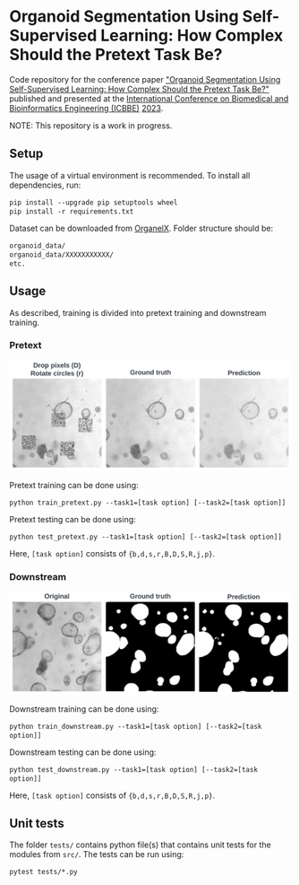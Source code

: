 # Organoid Segmentation Using Self-Supervised Learning: How Complex Should the Pretext Task Be?
Code repository for the conference paper ["Organoid Segmentation Using Self-Supervised Learning: How Complex Should the Pretext Task Be?"](https://doi.org/10.1145/3637732.3637772) published and presented at the [International Conference on Biomedical and Bioinformatics Engineering (ICBBE)](https://www.icbbe.com/) [2023](https://dl.acm.org/doi/proceedings/10.1145/3637732).

NOTE: This repository is a work in progress.

## Setup
The usage of a virtual environment is recommended. To install all dependencies, run:
```
pip install --upgrade pip setuptools wheel
pip install -r requirements.txt
```

Dataset can be downloaded from [OrganelX](https://organelx.hpc.rug.nl/organoid/). Folder structure should be:
```
organoid_data/
organoid_data/XXXXXXXXXXX/
etc.
```

## Usage
As described, training is divided into pretext training and downstream training.
### Pretext
![After pretext training models can reconstruct distorted images.](./utils/pretext_results.png)

Pretext training can be done using:
```
python train_pretext.py --task1=[task option] [--task2=[task option]]
```

Pretext testing can be done using:
```
python test_pretext.py --task1=[task option] [--task2=[task option]]
```
Here, `[task option]` consists of `{b,d,s,r,B,D,S,R,j,p}`.

### Downstream
![After downstream training models can segment organoids from an image.](./utils/downstream_results.png)

Downstream training can be done using:
```
python train_downstream.py --task1=[task option] [--task2=[task option]]
```

Downstream testing can be done using:
```
python test_downstream.py --task1=[task option] [--task2=[task option]]
```
Here, `[task option]` consists of `{b,d,s,r,B,D,S,R,j,p}`.

## Unit tests
The folder `tests/` contains python file(s) that contains unit tests for the modules from `src/`. The tests can be run using:
```
pytest tests/*.py
```
